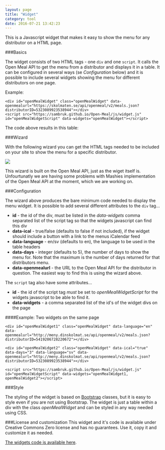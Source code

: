 ```yaml
---
layout: page
title: "Widget"
category: tool
date: 2016-07-21 13:42:23
---
```


This is a Javascript widget that makes it easy to show the menu for any distributor on a HTML page.

###Basics

The widget consists of two HTML tags - one <code>div</code> and one <code>script</code>. It calls the Open Meal API to get the menu from a distributor and displays it in a table. It can be configured in several ways (se *Configuration* below) and it is possible to include several widgets showing the menu for different distributors on one page.

Example:

<pre><code>&lt;div id=&quot;openMealWidget&quot; class=&quot;openMealWidget&quot; data-openmealurl=&quot;https://skolmaten.se/api/openmeal/v2/meals.json?distributorID=5323089923538944&quot;&gt;&lt;/div&gt;
&lt;script src=&quot;https://sambruk.github.io/Open-Meal/js/widget.js&quot; id=&quot;openMealWidgetScript&quot; data-widgets=&quot;openMealWidget&quot;&gt;&lt;/script&gt;</code></pre>

The code above results in this table:

<div id="openMealWidget" class="openMealWidget" data-openmealurl="https://skolmaten.se/api/openmeal/v2/meals.json?distributorID=5323089923538944"></div>
<script src="https://sambruk.github.io/Open-Meal/js/widget.js" id="openMealWidgetScript" data-widgets="openMealWidget"></script>

###Wizard

With the following wizard you can get the HTML tags needed to be included on your site to show the menu for a specific distributor.

<div id="openMealWizard">
    <div class="alert alert-danger" style="display: none"></div>
    <form>
        <p id="dataProvidersContainer">
            <img src="{{ site.baseurl }}/img/loader.gif" class="loadingImage"/>
            <select id="dataProviders" style="display: none">
                <option value="">-- 1. Pick Data Provider --</option> 
            </select>                
        </p>
        <p id="distributorsContainer" style="display: none">
            <img src="{{ site.baseurl }}/img/loader.gif" class="loadingImage"/>
            <select id="distributors" style="display: none">
                <option value="">-- 2. Pick Distributor --</option> 
            </select>            
        </p>
    </form>
    <div id="widgetCodeContainer" style="display: none">
        <p>Include this in your HTML where you want to show the menu:</p>
        <pre id="openMealWidgetCode"><code></code></pre>
    </div>
    <div id="openMealWidgetExampleContainer" style="display: none">
        <p>This is what the widget will look like:</p><br/>
        <div id="openMealWidgetExample"></div>
    </div>
</div>

This wizard is built on the Open Meal API, just as the wiget itself is. Unfourtunatly we are having some problems with Mashies implementation of the Open Meal API at the moment, which we are working on.

###Configuration

The wizard above produces the bare minimum code needed to display the menu widget. It is possible to add several different attributes to the <code>div</code> tag...

* **id** - the id of the div, must be listed in the *data-widgets* comma separated list of the script tag so that the widgets javascript can find this div
* **data-ical** - true/false (defaults to false if not included), if the widget should include a button with a link to the menus iCalendar feed
* **data-language** - en/sv (defaults to en), the language to be used in the table headers
* **data-days** - integer (defaults to 5), the number of days to show the menu for. Note that the maximum is the number of days returned for that distributors menu.
* **data-openmealurl** - the URL to the Open Meal API for the distributor in question. The easiest way to find this is using the wizard above.

The <code>script</code> tag also have some attributes...

* **id** - the id of the script tag *must* be set to *openMealWidgetScript* for the widgets javascript to be able to find it. 
* **data-widgets** - a comma separated list of the id's of the widget divs on the page

####Example: Two widgets on the same page
<pre><code>&lt;div id=&quot;openMealWidget1&quot; class="openMealWidget" data-language=&quot;en&quot; data-openmealurl=&quot;http://meny.dinskolmat.se/api/openmeal/v2/meals.json?distributorID=5419206728220672&quot;&gt;&lt;/div&gt;

&lt;div id=&quot;openMealWidget2&quot; class="openMealWidget" data-ical=&quot;true&quot; data-days=&quot;3&quot; data-language=&quot;sv&quot; data-openmealurl=&quot;http://meny.dinskolmat.se/api/openmeal/v2/meals.json?distributorID=5323089923538944&quot;&gt;&lt;/div&gt;

&lt;script src=&quot;https://sambruk.github.io/Open-Meal/js/widget.js&quot; id=&quot;openMealWidgetScript&quot; data-widgets=&quot;openMealWidget1, openMealWidget2&quot;&gt;&lt;/script&gt;</code></pre>

###Style

The styling of the widget is based on [Bootstrap](http://getbootstrap.com/) classes, but it is easy to style even if you are not using Bootstrap. The widget is just a table within a div with the class *openMealWidget* and can be styled in any way needed using CSS.

###License and customization
This widget and it's code is available under Creative Commons Zero license and has no guarantees. Use it, copy it and customize it as needed. 

[The widgets code is available here](https://sambruk.github.io/Open-Meal/js/widget.js).
